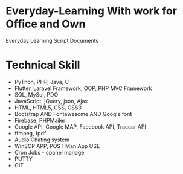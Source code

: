 # Everyday-Learning With work for Office and Own
Everyday Learning Script Documents
<h1>Technical Skill</h1>
<ul>
  <li>PyThon, PHP, Java, C</li>
  <li>Flutter, Laravel Framework, OOP, PHP MVC Framework </li>
  <li>SQL, MySql, PDO</li>
  <li>JavaScript, jQuery, json, Ajax</li>
  <li>HTML, HTML5, CSS, CSS3</li>
  <li>Bootstrap AND Fontawesome AND Google font</li>
  <li>Firebase, PHPMailer </li>
  <li>Google API, Google MAP, Facebook API, Traccar API</li>
  <li>ffmpeg, fpdf</li>
  <li>Audio Chating system</li>
  <li>WinSCP APP, POST Man App USE</li>
  <li>Cron Jobs - cpanel manage</li>
  <li>PUTTY</li>
  <li>GIT</li>
</ul>
